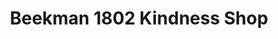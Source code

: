 ---
title: "Beekman 1802 Kindness Shop"
url: /sharon-springs/beekman-1802-kindness-shop/
shop: shop
---